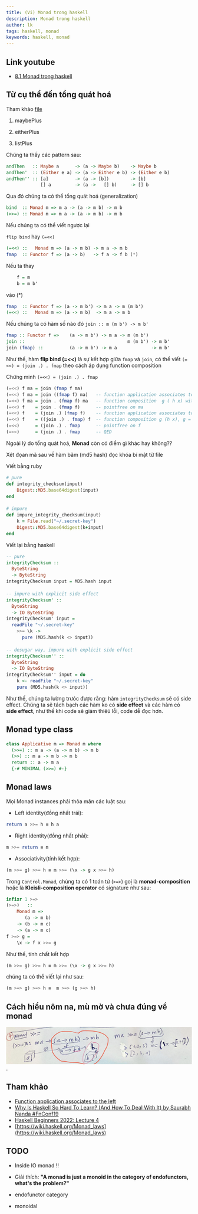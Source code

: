 ```yaml
---
title: (Vi) Monad trong haskell
description: Monad trong haskell
author: lk
tags: haskell, monad
keywords: haskell, monad
---
```


## Link youtube

- [8.1 Monad trong haskell](https://youtu.be/LhGxO9-tKzg "monad trong haskell")

## Từ cụ thể đến tổng quát hoá

Tham khảo [file](https://gitlab.com/ahaxu/haskell-tutorial-vietnamese/-/blob/master/overview/8_monad.hs)  

1. maybePlus

2. eitherPlus

3. listPlus

Chúng ta thấy các pattern sau:

```haskell
andThen   :: Maybe a      -> (a -> Maybe b)    -> Maybe b
andThen'  :: (Either e a) -> (a -> Either e b) -> (Either e b)
andThen'' :: [a]          -> (a -> [b])        -> [b]   
             [] a         -> (a ->   [] b)     -> [] b
```

Qua đó chúng ta có thể tổng quát hoá (generalization)

```haskell
bind  :: Monad m => m a -> (a -> m b) -> m b
(>>=) :: Monad m => m a -> (a -> m b) -> m b
```

Nếu chúng ta có thể viết ngược lại

`flip bind` hay `(=<<)`

```haskell
(=<<) ::   Monad m => (a -> m b) -> m a -> m b
fmap  :: Functor f => (a -> b)   -> f a -> f b (*)

```

Nếu ta thay
```haskell
    f = m
    b = m b'
```

vào (*)

```haskell
fmap  :: Functor f => (a -> m b') -> m a -> m (m b')
(=<<) ::   Monad m => (a -> m b)  -> m a -> m b

```

Nếu chúng ta có hàm số nào đó  `join :: m (m b') -> m b'`

```haskell
fmap :: Functor f =>    (a -> m b') -> m a -> m (m b')
join ::                                       m (m b') -> m b'
join (fmap) ::          (a -> m b') -> m a             -> m b'
```

Như thế, hàm **flip bind (=<<)** là sự kết hợp giữa `fmap` và `join`, có thể viết `(=<<) = (join .) . fmap` theo cách áp dụng function composition

Chứng minh `(=<<) = (join .) . fmap` 

```haskell
(=<<) f ma = join (fmap f ma)
(=<<) f ma = join ((fmap f) ma)   -- function application associates to the left
(=<<) f ma = join . (fmap f) ma   -- function composition  g ( h x) with g = join, h = (fmap f)
(=<<) f    = join . (fmap f)      -- pointfree on ma
(=<<) f    = (join .) (fmap f)    -- function application associates to the left
(=<<) f    = ((join .) . fmap) f  -- function composition g (h x), g = (join .), h = fmap
(=<<)      = (join .) . fmap      -- pointfree on f
(=<<)      = (join .) . fmap      -- QED
```      

Ngoài lý do tổng quát hoá, **Monad** còn có điểm gì khác hay không??

Xét đọan mã sau về hàm băm (md5 hash) đọc khóa bí mật từ file

Viết bằng ruby
```ruby
# pure
def integrity_checksum(input)
    Digest::MD5.base64digest(input)
end

# impure
def impure_integrity_checksum(input)
    k = File.read("~/.secret-key")
    Digest::MD5.base64digest(k+input)
end
```

Viết lại bằng haskell

```haskell
-- pure
integrityChecksum ::
  ByteString
  -> ByteString
integrityChecksum input = MD5.hash input

-- impure with explicit side effect
integrityChecksum' ::
  ByteString
  -> IO ByteString
integrityChecksum' input = 
  readFile "~/.secret-key"
    >>= \k ->
      pure (MD5.hash(k <> input))

-- desugar way, impure with explicit side effect
integrityChecksum'' ::
  ByteString
  -> IO ByteString
integrityChecksum'' input = do
    k <- readFile "~/.secret-key" 
    pure (MD5.hash(k <> input))
```

Như thế, chúng ta lường trưóc được rằng: hàm `integrityChecksum` sẽ có side effect.
Chúng ta sẽ tách bạch các hàm ko có **side effect** và các hàm có **side effect**, như thế khi code sẽ giảm thiêủ lỗi, code dễ đọc hơn. 

## Monad type class

```haskell
class Applicative m => Monad m where
  (>>=) :: m a -> (a -> m b) -> m b
  (>>) :: m a -> m b -> m b
  return :: a -> m a
  {-# MINIMAL (>>=) #-}
```

## Monad laws
Mọi Monad instances phải thỏa mãn các luật sau:

- Left identity(đồng nhất trái):
```haskell
return a >>= h ≡ h a
```
- Right identity(đồng nhất phải):
```haskell
m >>= return ≡ m
```
- Associativity(tính kết hợp):
```haskell
(m >>= g) >>= h ≡ m >>= (\x -> g x >>= h)
```

Trong `Control.Monad`, chúng ta có 1 toán tử (`>=>`) goị là **monad-composition** hoặc là **Kleisli-composition operator** có signature như sau:

```haskell
infixr 1 >=>
(>=>)   ::
    Monad m =>
       (a -> m b)
    -> (b -> m c)
    -> (a -> m c)
f >=> g =
    \x -> f x >>= g
```

Như thế, tính chất kết hợp
```haskell
(m >>= g) >>= h ≡ m >>= (\x -> g x >>= h)
```

chúng ta có thể viết lại như sau:
```haskell
(m >=> g) >=> h ≡  m >=> (g >=> h)
```

## Cách hiểu nôm na, mù mờ và chưa đúng về monad
![Hiểu sai về monad trong haskell](../images/2022_08_28_monad_hieu_sai_ve_monad.png "hieu sai ve monad trong haskell").


## Tham khảo
- [Function application associates to the left](https://www.haskell.org/tutorial/functions.html)
- [Why Is Haskell So Hard To Learn? (And How To Deal With It) by Saurabh Nanda #FnConf19
](https://www.youtube.com/watch?v=JKJaD7E6WxE)
- [Haskell Beginners 2022: Lecture 4
](https://www.youtube.com/watch?v=12D4Y2Hdnhg)
- [https://wiki.haskell.org/Monad_laws](https://wiki.haskell.org/Monad_laws)

## TODO

- Inside IO monad !!
- Giải thích:
    **"A monad is just a monoid in the category of endofunctors, what's the problem?"**

- endofunctor category
- monoidal 

